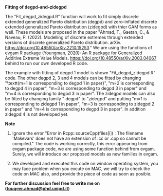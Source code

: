 **Fitting of degpd-and-zidegpd**

The "Fit_degpd_zidegpd.R" function will work to fit simply discrete extended generalized Pareto distribution (degpd) and zero-inflated discrete extended generalized Pareto distribution (zidegpd) with thier GAM forms as well. These models are proposed in the paper "Ahmad, T., Gaetan, C., & Naveau, P. (2022). Modelling of discrete extremes through extended versions of discrete generalized Pareto distribution. arXiv. https://doi.org/10.48550/arXiv.2210.15253." We are using the functions of evgam R package (Youngman, 2020): An R package for Generalized Additive Extreme Value Models. 
https://doi.org/10.48550/arXiv.2003.04067 behind to run our own developed R code.

The example with fitting of degpd 1 model is shown "Fit_degpd_zidegpd.R" code. The other degpd 2, 3 and 4 models can be fitted by changing "\textt{m=1 is corresponding to degpd 1 in paper}", "m=2 is corresponding to degpd 4 in paper", "m=3 is corresponding to degpd 3 in paper" and "m=4 is corresponding to degpd 3 in paper". The zidegpd models can also be fitted by changing family " degpd" to "zidegpd" and putting "m=1 is corresponding to zidegpd 1 in paper", "m=3 is corresponding to zidegpd 2 in paper" and "m=4 is corresponding to degpd 3 in paper". In addition zidegpd 4 is not developed yet.

**Note** 
1. Ignore the error
"Error in Rcpp::sourceCpp(files[i]) : 
  The filename 'Makevars' does not have an extension of .cc or .cpp so cannot be compiled." The code is working correctly, this error appearing from evgam package code, we are using some function behind from evgam. Surely, we will introduce our proposed models as new families in evgam.
  
2. We developed and executed this code on window operating system, you may face problem when you excute on MAC, we will try to check the code on MAC also, and provide the piece of code as soon as posible.    

**For further discussion feel free to write me on (touqeer.ahmad@phd.unipd.it)**
 

